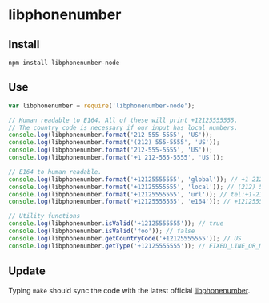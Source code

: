 # libphonenumber

## Install
    npm install libphonenumber-node

## Use

```js
var libphonenumber = require('libphonenumber-node');

// Human readable to E164. All of these will print +12125555555.
// The country code is necessary if our input has local numbers.
console.log(libphonenumber.format('212 555-5555', 'US'));
console.log(libphonenumber.format('(212) 555-5555', 'US'));
console.log(libphonenumber.format('212-555-5555', 'US'));
console.log(libphonenumber.format('+1 212-555-5555', 'US'));

// E164 to human readable.
console.log(libphonenumber.format('+12125555555', 'global')); // +1 212-555-5555
console.log(libphonenumber.format('+12125555555', 'local')); // (212) 555-5555
console.log(libphonenumber.format('+12125555555', 'url')); // tel:+1-212-555-5555
console.log(libphonenumber.format('+12125555555', 'e164')); // +12125555555

// Utility functions
console.log(libphonenumber.isValid('+12125555555')); // true
console.log(libphonenumber.isValid('foo')); // false
console.log(libphonenumber.getCountryCode('+12125555555')); // US
console.log(libphonenumber.getType('+12125555555')); // FIXED_LINE_OR_MOBILE
```

## Update

Typing `make` should sync the code with the latest official [libphonenumber](https://github.com/googlei18n/libphonenumber).
